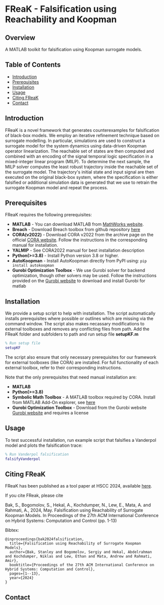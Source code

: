 # FReaK - Falsification using Reachability and Koopman 

## Overview

A MATLAB toolkit for falsification using Koopman surrogate models. 

## Table of Contents

- [Introduction](#introduction)
- [Prerequisites](#prerequisites)
- [Installation](#installation)
- [Usage](#usage)
- [Citing FReaK](#Citing-FReaK)
- [Contact](#contact)

## Introduction

FReaK is a novel framework that generates counterexamples for falsification of black-box models.
We employ an iterative refinement technique based on surrogate modelling. In particular, simulations are used 
to construct a surrogate model for the system dynamics using data-driven Koopman operator linearization. 
The reachable set of states are then computed and combined with an encoding of the signal temporal logic specification in a mixed-integer linear program (MILP).
To determine the next sample, the MILP solver computes the least robust trajectory inside the reachable set of the surrogate model.
The trajectory's initial state and input signal are then executed on the original black-box system, where the specification is either falsified or additional simulation data is generated that we use to retrain the surrogate Koopman model and repeat the process.

## Prerequisites

FReaK requires the following prerequisites:

- **MATLAB** - You can download MATLAB from [MathWorks website](https://www.mathworks.com/).
- **Breach** - Download Breach toolbox from github repository [here](https://github.com/decyphir/breach/tree/master)
- **CORA(v2022)** - Download CORA v2022 from the archive page on the official [CORA website](https://tumcps.github.io/CORA/). Follow the instructions in the corresponding manual for installation.
- **YALMIP** - See CORA2022 manual for best installation description
- **Python(>=3.8)** - Install Python version 3.8 or higher.
- **AutoKoopman** - Install AutoKoopman directly from PyPI using: `pip install autokoopman`
- **Gurobi Optimization Toolbox** - We use Gurobi solver for backend optimization, though other solvers may be used. Follow the instructions provided on the [Gurobi website](https://support.gurobi.com/hc/en-us/articles/4533938303505-How-do-I-install-Gurobi-for-Matlab-) to download and install Gurobi for matlab

## Installation

We provide a setup script to help with installation. The script automatically installs prerequisites where possible 
or outlines which are missing via the command window. The script also makes necassary modifications to external toolboxes
and removes any conflicting files from path. Add the FReaK folder and subfolders to path and run setup file
**setupKF.m**

```matlab
% Run setup file
setupKF
```

The script also ensure that only necessary prerequisites for our framework for external toolboxes (like CORA) are installed.
For full functionality of each external toolbox, refer to their corresponding instructions.

Note that the only prerequisites that need manual installation are:
- **MATLAB**
- **Python(>=3.8)**
- **Symbolic Math Toolbox** - A MATLAB toolbox required by CORA. Install from MATLAB Add-On explorer, see [here](https://uk.mathworks.com/help/matlab/matlab_env/get-add-ons.html)
- **Gurobi Optimization Toolbox** - Download from the Gurobi website [Gurobi website](https://support.gurobi.com/hc/en-us/articles/4533938303505-How-do-I-install-Gurobi-for-Matlab-)
and requires a license

## Usage

To test successful installation, run example script that falsifies a Vanderpol model and plots the falsification trace:

```matlab
% Run Vanderpol falsification 
falsifyVanderpol
```



## Citing FReaK

FReaK has been published as a tool paper at HSCC 2024, available [here](https://dl.acm.org/doi/abs/10.1145/3641513.3650141).

If you cite FReak, please cite

Bak, S., Bogomolov, S., Hekal, A., Kochdumper, N., Lew, E., Mata, A. and Rahmati, A., 2024, May. Falsification using Reachability of Surrogate Koopman Models. In Proceedings of the 27th ACM International Conference on Hybrid Systems: Computation and Control (pp. 1-13)

Bibtex:
```
@inproceedings{bak2024falsification,
  title={Falsification using Reachability of Surrogate Koopman Models},
  author={Bak, Stanley and Bogomolov, Sergiy and Hekal, Abdelrahman and Kochdumper, Niklas and Lew, Ethan and Mata, Andrew and Rahmati, Amir},
  booktitle={Proceedings of the 27th ACM International Conference on Hybrid Systems: Computation and Control},
  pages={1--13},
  year={2024}
}
```

## Contact

